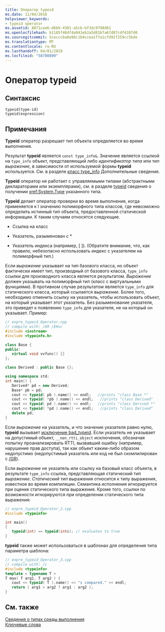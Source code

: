 ```yaml
---
title: Оператор typeid
ms.date: 11/04/2016
helpviewer_keywords:
- typeid operator
ms.assetid: 8871cee6-d6b9-4301-a5cb-bf3dc9798d61
ms.openlocfilehash: b1185f48df4a941eb2a5d81bfa67d07cdf4387d0
ms.sourcegitcommit: 5cecccba0a96c1b4ccea1f7a1cfd91f259cc5bde
ms.translationtype: MT
ms.contentlocale: ru-RU
ms.lasthandoff: 04/01/2019
ms.locfileid: "58780890"
---
```

# <a name="typeid-operator"></a>Оператор typeid

## <a name="syntax"></a>Синтаксис

```
typeid(type-id)
typeid(expression)
```

## <a name="remarks"></a>Примечания

**Typeid** оператор разрешает тип объекта определяется во время выполнения.

Результат **typeid** является `const type_info&`. Значение является ссылкой на `type_info` объект, представляющий либо *идентификатор типа* или тип *выражение*, в зависимости от используемой формы **typeid** используется. См. в разделе [класс type_info](../cpp/type-info-class.md) Дополнительные сведения.

**Typeid** оператор не работает с управляемыми типами (абстрактными деклараторами или экземплярами), см. в разделе [typeid](../extensions/typeid-cpp-component-extensions.md) сведения о получении <xref:System.Type> указанного типа.

**Typeid** делает оператор проверки во время выполнения, когда применяется к l значению полиморфного типа классов, где невозможно определить истинный тип объекта, предоставленной статической информации. К таким случаям относятся следующие.

- Ссылка на класс

- Указатель, разыменован с \*

- Указатель индекса (например, [ ]). (Обратите внимание, что, как правило, небезопасно использовать индекс с указателем на полиморфный тип.)

Если *выражение* указывает на тип базового класса, но объект фактически имеет тип, производный от базового класса, `type_info` ссылки для производного класса является результатом. *Выражение* должен указывать на полиморфный тип (класс с виртуальными функциями). В противном случае результатом является `type_info` для статического класса, который ссылается *выражение*. Более того, необходимо отменить ссылку на указатель, чтобы использовать объект, на который указывает этот указатель. Без разыменование указателя, это приведет к появлению `type_info` для указателя, не на который он указывает. Пример:

```cpp
// expre_typeid_Operator.cpp
// compile with: /GR /EHsc
#include <iostream>
#include <typeinfo.h>

class Base {
public:
   virtual void vvfunc() {}
};

class Derived : public Base {};

using namespace std;
int main() {
   Derived* pd = new Derived;
   Base* pb = pd;
   cout << typeid( pb ).name() << endl;   //prints "class Base *"
   cout << typeid( *pb ).name() << endl;   //prints "class Derived"
   cout << typeid( pd ).name() << endl;   //prints "class Derived *"
   cout << typeid( *pd ).name() << endl;   //prints "class Derived"
   delete pd;
}
```

Если *выражение* на указатель, и что значение указателя равно нулю, **typeid** вызывает [исключение bad_typeid](../cpp/bad-typeid-exception.md). Если указатель не указывает на допустимый объект, `__non_rtti_object` исключения, обозначая попытку проанализировать RTTI, вызвавший ошибку (например, нарушение прав доступа), так как объект каким-либо образом недопустимо (недопустимый указатель или код не был скомпилирован с [/GR](../build/reference/gr-enable-run-time-type-information.md)).

Если *выражение* не указатель или ссылку на базовый класс объекта, в результате `type_info` ссылка, представляющая статический тип *выражение*. *Статический тип* выражения относится к типу выражения, известное во время компиляции. Семантика исполнения игнорируется при оценке статического типа выражения. Кроме того, ссылки по возможности игнорируются при определении статического типа выражения:

```cpp
// expre_typeid_Operator_2.cpp
#include <typeinfo>

int main()
{
   typeid(int) == typeid(int&); // evaluates to true
}
```

**typeid** также может использоваться в шаблонах для определения типа параметра шаблона:

```cpp
// expre_typeid_Operator_3.cpp
// compile with: /c
#include <typeinfo>
template < typename T >
T max( T arg1, T arg2 ) {
   cout << typeid( T ).name() << "s compared." << endl;
   return ( arg1 > arg2 ? arg1 : arg2 );
}
```

## <a name="see-also"></a>См. также

[Сведения о типах среды выполнения](../cpp/run-time-type-information.md)<br/>
[Ключевые слова](../cpp/keywords-cpp.md)